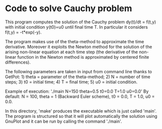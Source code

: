 # Code to solve Cauchy problem #

This program computes the solution of the Cauchy problem dy(t)/dt = f(t,y) with initial condition y(t0)=u0 until final time T. In particular it considers f(t,y) = -t*exp(-y).

The program makes use of the theta-method to approximate the time derivative. Moreover it exploits the Newton method for the solution of the arising non-linear equation at each time step (the derivative of the non-linear function in the Newton method is approximated by centered finite differences).

The following parameters are taken in input from command line thanks to GetPot: 1) theta = parameter of the theta-method; 2) N = number of time steps; 3) t0 = initial time; 4) T = final time; 5) u0 = initial condition.

Example of execution: './main N=150 theta=0.5 t0=0.0 T=1.0 u0=0.0'
By default: N = 100, theta = 1 (Backward Euler scheme), t0 = 0.0, T = 1.0, u0 = 0.0.

In this directory, 'make' produces the executable which is just called 'main'.
The program is structured so that it will plot automatically the solution using GnuPlot and it can be run by calling the command './main'.
